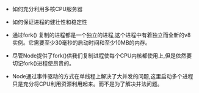 * 如何充分利用多核CPU服务器
* 如何保证进程的健壮性和稳定性


* 通过fork() 复制的进程都是一个独立的进程,这个进程中有着独立而全新的v8实例。它需要至少30毫秒的启动时间和至少10MB的内存。
* 尽管Node提供了fork()供我们复制进程使每个CPU内核都使用上,但是依然要切记fork()进程使昂贵的。
* Node通过事件驱动的方式在单线程上解决了大并发的问题,这里启动多个进程只是充分将CPU利用资源利用起来。而不是为了解决并法问题。